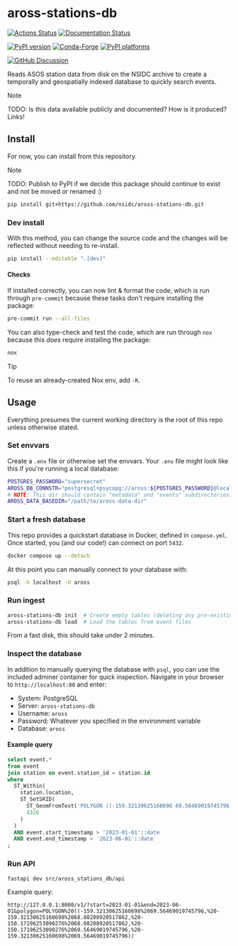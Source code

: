 # aross-stations-db

[![Actions Status][actions-badge]][actions-link]
[![Documentation Status][rtd-badge]][rtd-link]

[![PyPI version][pypi-version]][pypi-link]
[![Conda-Forge][conda-badge]][conda-link]
[![PyPI platforms][pypi-platforms]][pypi-link]

[![GitHub Discussion][github-discussions-badge]][github-discussions-link]

Reads ASOS station data from disk on the NSIDC archive to create a temporally and
geospatially indexed database to quickly search events.

> [!NOTE]
> TODO: Is this data available publicly and documented? How is it produced? Links!


## Install

For now, you can install from this repository.

> [!NOTE]
> TODO: Publish to PyPI if we decide this package should continue to exist and not be
> moved or renamed :)

```bash
pip install git+https://github.com/nsidc/aross-stations-db.git
```


### Dev install

With this method, you can change the source code and the changes will be reflected
without needing to re-install.

```bash
pip install --editable ".[dev]"
```


#### Checks

If installed correctly, you can now lint & format the code, which is run through
`pre-commit` because these tasks don't require installing the package:

```bash
pre-commit run --all-files
```

You can also type-check and test the code, which are run through `nox` because this
_does_ require installing the package:

```bash
nox
```

> [!TIP]
> To reuse an already-created Nox env, add `-R`.


## Usage

Everything presumes the current working directory is the root of this repo unless
otherwise stated.


### Set envvars

Create a `.env` file or otherwise set the envvars. Your `.env` file might look like this
if you're running a local database:

```bash
POSTGRES_PASSWORD="supersecret"
AROSS_DB_CONNSTR="postgresql+psycopg://aross:${POSTGRES_PASSWORD}@localhost:5432/aross"
# NOTE: This dir should contain "metadata" and "events" subdirectories:
AROSS_DATA_BASEDIR="/path/to/aross-data-dir"
```


### Start a fresh database

This repo provides a quickstart database in Docker, defined in `compose.yml`. Once
started, you (and our code!) can connect on port `5432`.

```bash
docker compose up --detach
```

At this point you can manually connect to your database with:

```bash
psql -h localhost -U aross
```


### Run ingest

```bash
aross-stations-db init  # Create empty tables (deleting any pre-existing ones)
aross-stations-db load  # Load the tables from event files
```

From a fast disk, this should take under 2 minutes.


### Inspect the database

In addition to manually querying the database with `psql`, you can use the included
adminer container for quick inspection. Navigate in your browser to
`http://localhost:80` and enter:

* System: PostgreSQL
* Server: `aross-stations-db`
* Username: `aross`
* Password: Whatever you specified in the environment variable
* Database: `aross`


#### Example query

```sql
select event.*
from event
join station on event.station_id = station.id
where
  ST_Within(
    station.location,
    ST_SetSRID(
      ST_GeomFromText('POLYGON ((-159.32130625160698 69.56469019745796, -159.32130625160698 68.08208920517862, -150.17196253090276 68.08208920517862, -150.17196253090276 69.56469019745796, -159.32130625160698 69.56469019745796))'),
      4326
    )
  )
  AND event.start_timestamp > '2023-01-01'::date
  AND event.end_timestamp < '2023-06-01'::date
;
```


### Run API

```bash
fastapi dev src/aross_stations_db/api
```

Example query:

```
http://127.0.0.1:8000/v1/?start=2023-01-01&end=2023-06-01&polygon=POLYGON%20((-159.32130625160698%2069.56469019745796,%20-159.32130625160698%2068.08208920517862,%20-150.17196253090276%2068.08208920517862,%20-150.17196253090276%2069.56469019745796,%20-159.32130625160698%2069.56469019745796))
```


<!-- prettier-ignore-start -->
[actions-badge]:            https://github.com/nsidc/aross-stations-db/workflows/CI/badge.svg
[actions-link]:             https://github.com/nsidc/aross-stations-db/actions
[conda-badge]:              https://img.shields.io/conda/vn/conda-forge/aross-stations-db
[conda-link]:               https://github.com/conda-forge/aross-stations-db-feedstock
[github-discussions-badge]: https://img.shields.io/static/v1?label=Discussions&message=Ask&color=blue&logo=github
[github-discussions-link]:  https://github.com/nsidc/aross-stations-db/discussions
[pypi-link]:                https://pypi.org/project/aross-stations-db/
[pypi-platforms]:           https://img.shields.io/pypi/pyversions/aross-stations-db
[pypi-version]:             https://img.shields.io/pypi/v/aross-stations-db
[rtd-badge]:                https://readthedocs.org/projects/aross-stations-db/badge/?version=latest
[rtd-link]:                 https://aross-stations-db.readthedocs.io/en/latest/?badge=latest
<!-- prettier-ignore-end -->
